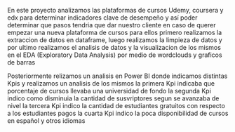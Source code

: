 En este proyecto analizamos las plataformas de cursos Udemy, coursera y edx para determinar indicadores clave de desempeño y así poder determinar que pasos tendria que dar nuestro cliente en caso de querer empezar una nueva plataforma de cursos para ellos
primero realizamos la extraccion de datos en dataframe, luego realizamos la limpieza de datos y por ultimo realizamos el analisis de datos y la visualizacion de los mismos en el EDA (Exploratory Data Analysis) por medio de wordclouds y graficos de barras

Posteriormente relizamos un analisis en Power BI donde indicamos distintas Kpis y realizamos un analisis de los mismos
la primera Kpi indicaba que porcentaje de cursos llevaba una universidad de fondo
la segunda Kpi indico como disminuia la cantidad de susvriptores segun se avanzaba de nivel
la tercera Kpi indico la cantidad de estudiantes gratuitos con respecto a los estudiantes pagos
la cuarta Kpi indico la poca disponibilidad de cursos en español y otros idiomas
